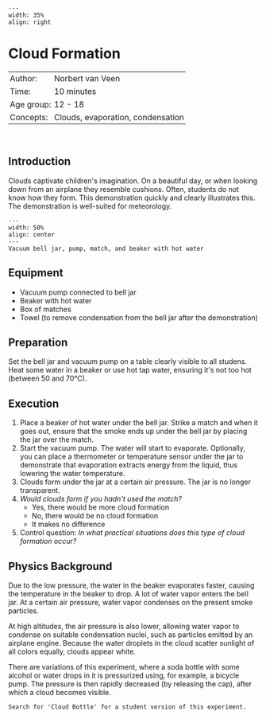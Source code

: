 ```{figure} ../../figures/checked.png
---
width: 35%
align: right
```

# Cloud Formation

<table style="width: 100%; border-collapse: collapse; border: none;">
    <tr style="background-color: var(--background-color);">  
        <td style="text-align: left; padding: 3px; border: none; color: var(--text-color)">Author:</td>
        <td style="text-align: left; padding: 3px; border: none; color: var(--text-color)">Norbert van Veen</td>
    </tr>
    <tr style="background-color: var(--background-color);"> 
        <td style="text-align: left; padding: 3px; border: none; color: var(--text-color)">Time:</td>
        <td style="text-align: left; padding: 3px; border: none; color: var(--text-color)">10 minutes</td>
    </tr>
    <tr style="background-color: var(--background-color);"> 
        <td style="text-align: left; padding: 3px; border: none; color: var(--text-color)">Age group:</td>
        <td style="text-align: left; padding: 3px; border: none; color: var(--text-color)">12 - 18</td>
    </tr>
    <tr style="background-color: var(--background-color);"> 
        <td style="text-align: left; padding: 3px; border: none; color: var(--text-color)">Concepts:</td>
        <td style="text-align: left; padding: 3px; border: none; color: var(--text-color)">Clouds, evaporation, condensation</td>
    </tr>
</table><br>


## Introduction
Clouds captivate children's imagination. On a beautiful day, or when looking down from an airplane they resemble cushions. Often, students do not know how they form. This demonstration quickly and clearly illustrates this. The demonstration is well-suited for meteorology.

```{figure} demo88_figure1.jpg
---
width: 50%
align: center
---
Vacuum bell jar, pump, match, and beaker with hot water
```

## Equipment
- Vacuum pump connected to bell jar
- Beaker with hot water
- Box of matches
- Towel (to remove condensation from the bell jar after the demonstration)

## Preparation
Set the bell jar and vacuum pump on a table clearly visible to all studens. Heat some water in a beaker or use hot tap water, ensuring it's not too hot (between 50 and 70°C).

## Execution
1. Place a beaker of hot water under the bell jar. Strike a match and when it goes out, ensure that the smoke ends up under the bell jar by placing the jar over the match.
2. Start the vacuum pump. The water will start to evaporate. Optionally, you can place a thermometer or temperature sensor under the jar to demonstrate that evaporation extracts energy from the liquid, thus lowering the water temperature.
3. Clouds form under the jar at a certain air pressure. The jar is no longer transparent.
4. *Would clouds form if you hadn't used the match?*
   - Yes, there would be more cloud formation
   - No, there would be no cloud formation
   - It makes no difference
5. Control question: *In what practical situations does this type of cloud formation occur?*

## Physics Background
Due to the low pressure, the water in the beaker evaporates faster, causing the temperature in the beaker to drop. A lot of water vapor enters the bell jar. At a certain air pressure, water vapor condenses on the present smoke particles.

At high altitudes, the air pressure is also lower, allowing water vapor to condense on suitable condensation nuclei, such as particles emitted by an airplane engine. Because the water droplets in the cloud scatter sunlight of all colors equally, clouds appear white.

There are variations of this experiment, where a soda bottle with some alcohol or water drops in it is pressurized using, for example, a bicycle pump. The pressure is then rapidly decreased (by releasing the cap), after which a cloud becomes visible.

```{tip}
Search for 'Cloud Bottle' for a student version of this experiment.
```